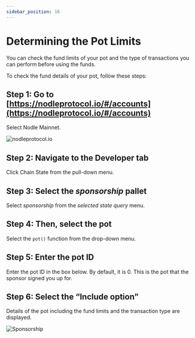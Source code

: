 ```yaml
---
sidebar_position: 16
---
```


# Determining the Pot Limits

You can check the fund limits of your pot and the type of transactions you can perform before using the funds. 
  
To check the fund details of your pot, follow these steps:

## Step 1: Go to [https://nodleprotocol.io/#/accounts](https://nodleprotocol.io/#/accounts)
Select Nodle Mainnet.

![nodleprotocol.io](/img/docs/nodle-cash/nodle-mainnet.png)

## Step 2: Navigate to the Developer tab
Click Chain State from the pull-down menu. 
   
## Step 3: Select the *sponsorship* pallet
Select *sponsorship* from the *selected state query* menu. 

## Step 4: Then, select the pot 
Select the `pot()` function from the drop-down menu.

## Step 5: Enter the pot ID
Enter the pot ID in the box below. By default, it is 0. This is the pot that the sponsor signed you up for.

## Step 6: Select the “Include option”
Details of the pot including the fund limits and the transaction type are displayed.

![Sponsorship](/img/docs/nodle-chain/pot-limits.png)
